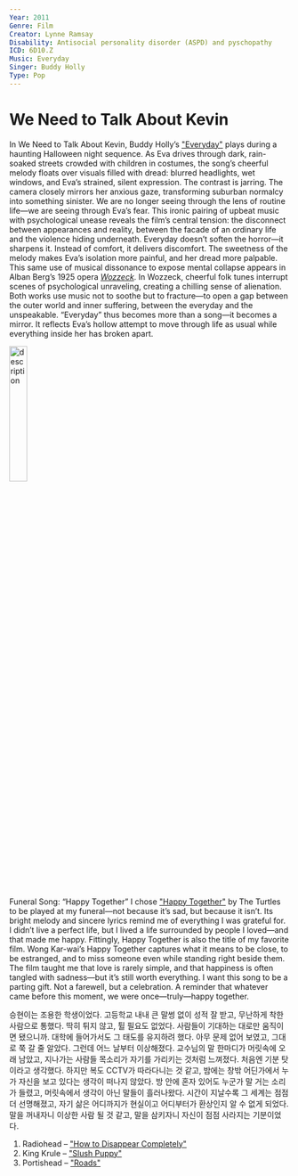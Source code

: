 ```yaml
---
Year: 2011
Genre: Film
Creator: Lynne Ramsay
Disability: Antisocial personality disorder (ASPD) and pyschopathy
ICD: 6D10.Z
Music: Everyday
Singer: Buddy Holly
Type: Pop
---
```


# We Need to Talk About Kevin

In We Need to Talk About Kevin, Buddy Holly’s ["Everyday"](https://www.youtube.com/watch?v=l2Nk-TVuthE) plays during a haunting Halloween night sequence. As Eva drives through dark, rain-soaked streets crowded with children in costumes, the song’s cheerful melody floats over visuals filled with dread: blurred headlights, wet windows, and Eva’s strained, silent expression. The contrast is jarring. The camera closely mirrors her anxious gaze, transforming suburban normalcy into something sinister. We are no longer seeing through the lens of routine life—we are seeing through Eva’s fear.
This ironic pairing of upbeat music with psychological unease reveals the film’s central tension: the disconnect between appearances and reality, between the facade of an ordinary life and the violence hiding underneath. Everyday doesn’t soften the horror—it sharpens it. Instead of comfort, it delivers discomfort. The sweetness of the melody makes Eva’s isolation more painful, and her dread more palpable.
This same use of musical dissonance to expose mental collapse appears in Alban Berg’s 1925 opera [*Wozzeck*](jang_geunyeong.md). In Wozzeck, cheerful folk tunes interrupt scenes of psychological unraveling, creating a chilling sense of alienation. Both works use music not to soothe but to fracture—to open a gap between the outer world and inner suffering, between the everyday and the unspeakable.
“Everyday” thus becomes more than a song—it becomes a mirror. It reflects Eva’s hollow attempt to move through life as usual while everything inside her has broken apart.

<img src="./han_yeonsoo_img.png" alt="description" style="width:25%;" />

Funeral Song: “Happy Together”
I chose ["Happy Together"](https://www.youtube.com/watch?v=pSw8an1u3rc) by The Turtles to be played at my funeral—not because it’s sad, but because it isn’t. Its bright melody and sincere lyrics remind me of everything I was grateful for. I didn’t live a perfect life, but I lived a life surrounded by people I loved—and that made me happy.
Fittingly, Happy Together is also the title of my favorite film. Wong Kar-wai’s Happy Together captures what it means to be close, to be estranged, and to miss someone even while standing right beside them. The film taught me that love is rarely simple, and that happiness is often tangled with sadness—but it’s still worth everything.
I want this song to be a parting gift. Not a farewell, but a celebration. A reminder that whatever came before this moment, we were once—truly—happy together.


승현이는 조용한 학생이었다. 고등학교 내내 큰 말썽 없이 성적 잘 받고, 무난하게 착한 사람으로 통했다. 딱히 튀지 않고, 튈 필요도 없었다. 사람들이 기대하는 대로만 움직이면 됐으니까. 대학에 들어가서도 그 태도를 유지하려 했다. 아무 문제 없어 보였고, 그대로 쭉 갈 줄 알았다. 그런데 어느 날부터 이상해졌다. 교수님의 말 한마디가 머릿속에 오래 남았고, 지나가는 사람들 목소리가 자기를 가리키는 것처럼 느껴졌다. 처음엔 기분 탓이라고 생각했다. 하지만 복도 CCTV가 따라다니는 것 같고, 밤에는 창밖 어딘가에서 누가 자신을 보고 있다는 생각이 떠나지 않았다. 방 안에 혼자 있어도 누군가 말 거는 소리가 들렸고, 머릿속에서 생각이 아닌 말들이 흘러나왔다. 시간이 지날수록 그 세계는 점점 더 선명해졌고, 자기 삶은 어디까지가 현실이고 어디부터가 환상인지 알 수 없게 되었다. 말을 꺼내자니 이상한 사람 될 것 같고, 말을 삼키자니 자신이 점점 사라지는 기분이었다.

1. Radiohead – ["How to Disappear Completely"](https://www.youtube.com/watch?v=6W6HhdqA95w&list=RD6W6HhdqA95w&start_radio=1)
2. King Krule – ["Slush Puppy"](https://www.youtube.com/watch?v=Vvulmo1Y9EI)
3. Portishead – ["Roads"](https://www.youtube.com/watch?v=7nxWP9BhI7w)
